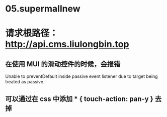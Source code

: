 # 05.supermallnew

#  请求根路径：http://api.cms.liulongbin.top

## 在使用 MUI 的滑动控件的时候，会报错
Unable to preventDefault inside passive event listener due to target being treated as passive.
## 可以通过在 css 中添加 * { touch-action: pan-y } 去掉
